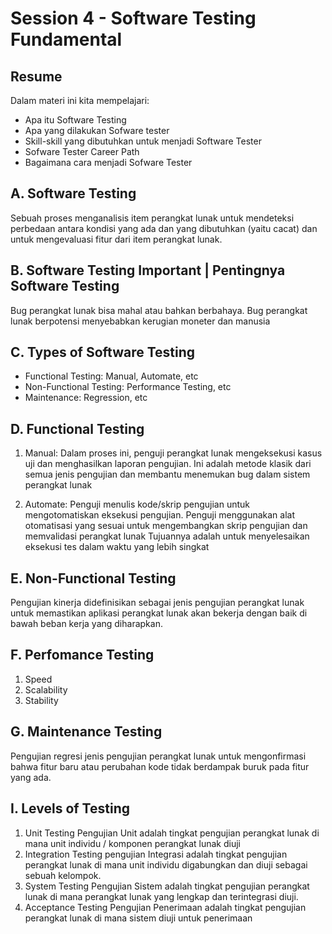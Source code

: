 # Session 4 - Software Testing Fundamental

## Resume
Dalam materi ini kita mempelajari:
- Apa itu Software Testing
- Apa yang dilakukan Sofware tester 
- Skill-skill yang dibutuhkan untuk menjadi Software Tester 
- Sofware Tester Career Path
- Bagaimana cara menjadi Sofware Tester
## A. Software Testing
Sebuah proses menganalisis item perangkat lunak untuk mendeteksi perbedaan antara kondisi yang ada dan yang dibutuhkan (yaitu cacat) dan untuk mengevaluasi fitur dari item perangkat lunak.  

## B. Software Testing Important | Pentingnya Software Testing
Bug perangkat lunak bisa mahal atau bahkan berbahaya. Bug perangkat lunak berpotensi menyebabkan kerugian moneter dan manusia
 
## C. Types of Software Testing
- Functional Testing: Manual, Automate, etc
- Non-Functional Testing: Performance  Testing, etc
- Maintenance: Regression, etc 

## D. Functional Testing
1. Manual:
Dalam proses ini, penguji perangkat lunak mengeksekusi kasus uji dan menghasilkan laporan pengujian. Ini adalah metode klasik dari semua jenis pengujian dan membantu menemukan bug dalam sistem perangkat lunak

2. Automate:
Penguji menulis kode/skrip pengujian untuk mengotomatiskan eksekusi pengujian. Penguji menggunakan alat otomatisasi yang sesuai untuk mengembangkan skrip pengujian dan memvalidasi perangkat lunak Tujuannya adalah untuk menyelesaikan eksekusi tes dalam waktu yang lebih singkat

## E. Non-Functional Testing
Pengujian kinerja didefinisikan sebagai jenis pengujian perangkat lunak untuk memastikan aplikasi perangkat lunak akan bekerja dengan baik di bawah beban kerja yang diharapkan.

## F. Perfomance Testing
1. Speed
2. Scalability
3. Stability

## G. Maintenance Testing
Pengujian regresi jenis pengujian perangkat lunak untuk mengonfirmasi bahwa fitur baru atau perubahan kode tidak berdampak buruk pada fitur yang ada.

## I. Levels of Testing 
1. Unit Testing
Pengujian Unit adalah tingkat pengujian perangkat lunak di mana unit individu / komponen perangkat lunak diuji
2. Integration Testing
pengujian Integrasi adalah tingkat pengujian perangkat lunak di mana unit individu digabungkan dan diuji sebagai sebuah kelompok.
3. System Testing
Pengujian Sistem adalah tingkat pengujian perangkat lunak di mana perangkat lunak yang lengkap dan terintegrasi diuji.
4. Acceptance Testing
Pengujian Penerimaan adalah tingkat pengujian perangkat lunak di mana sistem diuji untuk penerimaan
